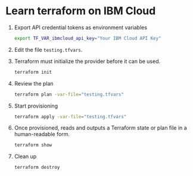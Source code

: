 # Learn terraform on IBM Cloud

1. Export API credential tokens as environment variables

    ```sh
    export TF_VAR_ibmcloud_api_key="Your IBM Cloud API Key"
    ```

1. Edit the file `testing.tfvars`.

1. Terraform must initialize the provider before it can be used.

    ```sh
    terraform init
    ```

1. Review the plan

    ```sh
    terraform plan -var-file="testing.tfvars"
    ```

1. Start provisioning

    ```sh
    terraform apply -var-file="testing.tfvars"
    ```

1. Once provisioned, reads and outputs a Terraform state or plan file in a human-readable form.

    ```sh
    terraform show
    ```

1. Clean up

    ```sh
    terraform destroy
    ```

